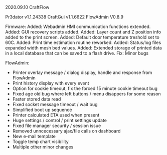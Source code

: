 2020.09.10 CraftFlow

Pr3dator  v1.1.24338
CraftGui  v1.1.6622
FlowAdmin V0.8.9

Firmware:
Added: Webadmin HMI communication functions extended.
Added: GUI recovery scripts added.
Added: Layer count and Z position info added to the print screen.
Added: Default door temperature treshold set to 60C.
Added: Print time estimation routine reworked.
Added: Status/log files expanded width mesh bed values. 
Added: Extended storage of printed data in a local database that can be saved to a flash drive.
Fix: Minor bugs

FlowAdmin:
- Printer overlay message / dialog display, handle and response from FlowAdmin
- Print history display with every event
- Option for cookie timeout, fix the forced 15 minute cookie timeout bug
- Fixed age old bug where left buttons / menu disappers for some reason
- Faster stored data read
- Fixed socket message timeout / wait bug
- Simplified boot up sequence
- Printer calculated ETA used when present
- Huge settings / control / print settings update
- Fixed file manager security / session issue
- Removed unncecessary ajax/file calls on dashboard
- New e-mail template
- Toggle temp chart visibility
- Multiple other minor changes

